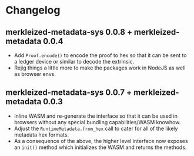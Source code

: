 # Changelog

## merkleized-metadata-sys 0.0.8 + merkleized-metadata 0.0.4

- Add `Proof.encode()` to encode the proof to hex so that it can be sent to a ledger device or similar to decode the extrinsic.
- Rejig things a little more to make the packages work in NodeJS as well as browser envs.

## merkleized-metadata-sys 0.0.7 + merkleized-metadata 0.0.3

- Inline WASM and re-generate the interface so that it can be used in browsers without any special bundling capabilities/WASM knowhow.
- Adjust the `RuntimeMetadata.from_hex` call to cater for all of the likely metadata hex formats.
- As a consequence of the above, the higher level interface now exposes an `init()` method which initializes the WASM and returns the methods.